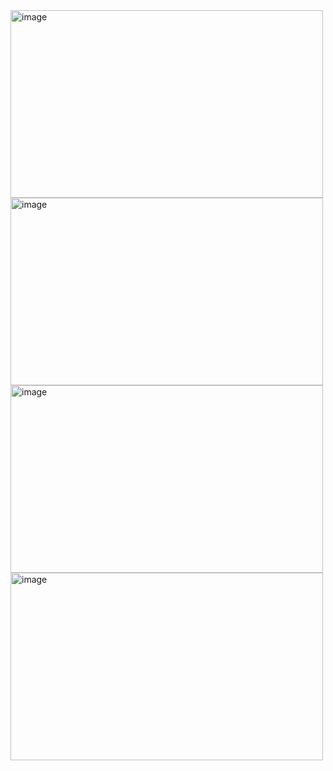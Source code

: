 <img width="500" height="300" alt="image" src="https://github.com/user-attachments/assets/7fa0c04a-3a7d-46f6-be3e-c7830bfe955c" />

<img width="500" height="300" alt="image" src="https://github.com/user-attachments/assets/be54561c-3406-43f4-9b34-7eb55b059abc" />

<img width="500" height="300" alt="image" src="https://github.com/user-attachments/assets/e52bea29-1123-40f8-9cbd-64df4652c1c0" />

<img width="500" height="300" alt="image" src="https://github.com/user-attachments/assets/6979c468-a3b1-40cd-97ad-732c5edab741" />
